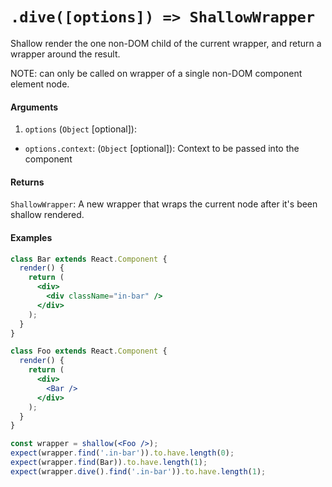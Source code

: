 # `.dive([options]) => ShallowWrapper`

Shallow render the one non-DOM child of the current wrapper, and return a wrapper around the result.

NOTE: can only be called on wrapper of a single non-DOM component element node.


#### Arguments

1. `options` (`Object` [optional]):
- `options.context`: (`Object` [optional]): Context to be passed into the component



#### Returns

`ShallowWrapper`: A new wrapper that wraps the current node after it's been shallow rendered.



#### Examples

```jsx
class Bar extends React.Component {
  render() {
    return (
      <div>
        <div className="in-bar" />
      </div>
    );
  }
}
```

```jsx
class Foo extends React.Component {
  render() {
    return (
      <div>
        <Bar />
      </div>
    );
  }
}
```

```jsx
const wrapper = shallow(<Foo />);
expect(wrapper.find('.in-bar')).to.have.length(0);
expect(wrapper.find(Bar)).to.have.length(1);
expect(wrapper.dive().find('.in-bar')).to.have.length(1);
```
